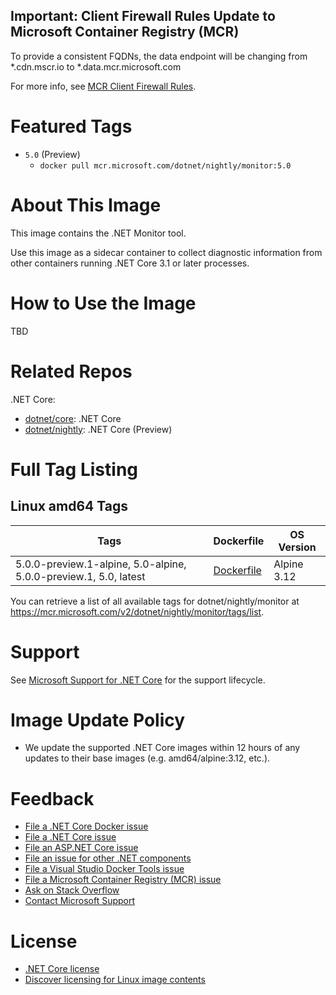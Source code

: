 ## Important: Client Firewall Rules Update to Microsoft Container Registry (MCR)

To provide a consistent FQDNs, the data endpoint will be changing from *.cdn.mscr.io to *.data.mcr.microsoft.com

For more info, see [MCR Client Firewall Rules](https://aka.ms/mcr/firewallrules).

# Featured Tags

* `5.0` (Preview)
  * `docker pull mcr.microsoft.com/dotnet/nightly/monitor:5.0`

# About This Image

This image contains the .NET Monitor tool.

Use this image as a sidecar container to collect diagnostic information from other containers running .NET Core 3.1 or later processes.

# How to Use the Image

TBD

# Related Repos

.NET Core:

* [dotnet/core](https://hub.docker.com/_/microsoft-dotnet-core/): .NET Core
* [dotnet/nightly](https://hub.docker.com/_/microsoft-dotnet-nightly/): .NET Core (Preview)

# Full Tag Listing

## Linux amd64 Tags
Tags | Dockerfile | OS Version
-----------| -------------| -------------
5.0.0-preview.1-alpine, 5.0-alpine, 5.0.0-preview.1, 5.0, latest | [Dockerfile](https://github.com/dotnet/dotnet-docker/blob/nightly/monitor/5.0/alpine3.12/amd64/Dockerfile) | Alpine 3.12

You can retrieve a list of all available tags for dotnet/nightly/monitor at https://mcr.microsoft.com/v2/dotnet/nightly/monitor/tags/list.

# Support

See [Microsoft Support for .NET Core](https://github.com/dotnet/core/blob/master/microsoft-support.md) for the support lifecycle.

# Image Update Policy

* We update the supported .NET Core images within 12 hours of any updates to their base images (e.g. amd64/alpine:3.12, etc.).

# Feedback

* [File a .NET Core Docker issue](https://github.com/dotnet/dotnet-docker/issues)
* [File a .NET Core issue](https://github.com/dotnet/core/issues)
* [File an ASP.NET Core issue](https://github.com/aspnet/home/issues)
* [File an issue for other .NET components](https://github.com/dotnet/core/blob/master/Documentation/core-repos.md)
* [File a Visual Studio Docker Tools issue](https://github.com/microsoft/dockertools/issues)
* [File a Microsoft Container Registry (MCR) issue](https://github.com/microsoft/containerregistry/issues)
* [Ask on Stack Overflow](https://stackoverflow.com/questions/tagged/.net-core)
* [Contact Microsoft Support](https://support.microsoft.com/contactus/)

# License

* [.NET Core license](https://github.com/dotnet/dotnet-docker/blob/nightly/LICENSE)
* [Discover licensing for Linux image contents](https://github.com/dotnet/dotnet-docker/blob/nightly/documentation/image-artifact-details.md)